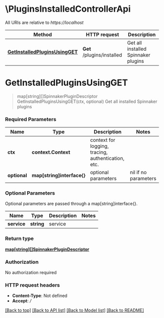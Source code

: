 # \PluginsInstalledControllerApi

All URIs are relative to *https://localhost*

Method | HTTP request | Description
------------- | ------------- | -------------
[**GetInstalledPluginsUsingGET**](PluginsInstalledControllerApi.md#GetInstalledPluginsUsingGET) | **Get** /plugins/installed | Get all installed Spinnaker plugins


# **GetInstalledPluginsUsingGET**
> map[string][]SpinnakerPluginDescriptor GetInstalledPluginsUsingGET(ctx, optional)
Get all installed Spinnaker plugins

### Required Parameters

Name | Type | Description  | Notes
------------- | ------------- | ------------- | -------------
 **ctx** | **context.Context** | context for logging, tracing, authentication, etc.
 **optional** | **map[string]interface{}** | optional parameters | nil if no parameters

### Optional Parameters
Optional parameters are passed through a map[string]interface{}.

Name | Type | Description  | Notes
------------- | ------------- | ------------- | -------------
 **service** | **string**| service | 

### Return type

[**map[string][]SpinnakerPluginDescriptor**](array.md)

### Authorization

No authorization required

### HTTP request headers

 - **Content-Type**: Not defined
 - **Accept**: */*

[[Back to top]](#) [[Back to API list]](../README.md#documentation-for-api-endpoints) [[Back to Model list]](../README.md#documentation-for-models) [[Back to README]](../README.md)

